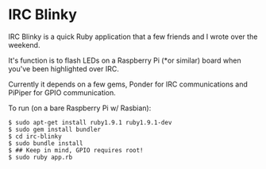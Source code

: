 IRC Blinky
==========
IRC Blinky is a quick Ruby application that a few friends and I wrote over the weekend.

It's function is to flash LEDs on a Raspberry Pi (*or similar) board when you've been highlighted over IRC.

Currently it depends on a few gems, Ponder for IRC communications and PiPiper for GPIO communication.

To run (on a bare Raspberry Pi w/ Rasbian):
```
$ sudo apt-get install ruby1.9.1 ruby1.9.1-dev
$ sudo gem install bundler
$ cd irc-blinky
$ sudo bundle install
$ ## Keep in mind, GPIO requires root!
$ sudo ruby app.rb
```
